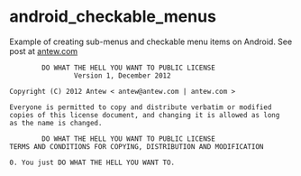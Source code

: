 android_checkable_menus
=======================

Example of creating sub-menus and checkable menu items on Android. See post at [antew.com](http://antew.com/?p=54)

            DO WHAT THE HELL YOU WANT TO PUBLIC LICENSE 
                    Version 1, December 2012 

    Copyright (C) 2012 Antew < antew@antew.com | antew.com > 
    
    Everyone is permitted to copy and distribute verbatim or modified 
    copies of this license document, and changing it is allowed as long 
    as the name is changed. 

            DO WHAT THE HELL YOU WANT TO PUBLIC LICENSE 
    TERMS AND CONDITIONS FOR COPYING, DISTRIBUTION AND MODIFICATION 

    0. You just DO WHAT THE HELL YOU WANT TO. 
